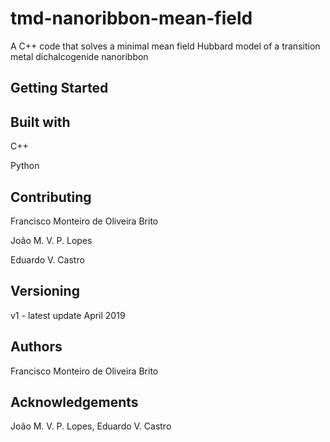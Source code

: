 # tmd-nanoribbon-mean-field
A C++ code that solves a minimal mean field Hubbard model of a transition metal dichalcogenide nanoribbon

## Getting Started

## Built with

C++

Python

## Contributing

Francisco Monteiro de Oliveira Brito

João M. V. P. Lopes

Eduardo V. Castro

## Versioning

v1 - latest update April 2019

## Authors

Francisco Monteiro de Oliveira Brito

## Acknowledgements

João M. V. P. Lopes, Eduardo V. Castro
